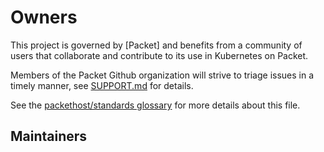 # Owners

This project is governed by [Packet] and benefits from a community of users that
collaborate and contribute to its use in Kubernetes on Packet.

Members of the Packet Github organization will strive to triage issues in a
timely manner, see [SUPPORT.md] for details.

See the [packethost/standards glossary] for more details about this file.

## Maintainers

[Equinix Metal]: https://metal.equinix.com
[Packet CLI]: https://github.com/packethost/packet-cli
[SUPPORT.md]: SUPPORT.md
[packethost/standards
glossary]: https://github.com/packethost/standards/blob/main/glossary.md#ownersmd
